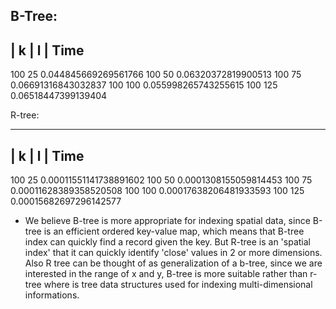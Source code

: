 B-Tree:
--------------------------------------
| k 	| l    |	Time
--------------------------------------
100      25      0.044845669269561766
100      50      0.06320372819900513
100      75      0.06691316843032837
100      100     0.055998265743255615
100      125     0.06518447399139404

R-tree:

--------------------------------------
| k 	| l    |	Time
--------------------------------------
100      25      0.00011551141738891602
100      50      0.0001308155059814453
100      75      0.00011628389358520508
100      100     0.00017638206481933593
100      125     0.00015682697296142577


* We believe B-tree is more appropriate for indexing spatial data, since B-tree is an efficient ordered key-value map, which means that B-tree index can quickly find a record given the key. But R-tree is an 'spatial index' that it can quickly identify 'close' values in 2 or more dimensions. Also R tree can be thought of as generalization of a b-tree, since we are interested in the range of x and y, B-tree is more suitable rather than r-tree where is tree data structures used for indexing multi-dimensional informations.
